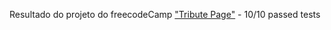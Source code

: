 Resultado do projeto do freecodeCamp ["Tribute Page"](https://www.freecodecamp.org/learn/responsive-web-design/responsive-web-design-projects/build-a-tribute-page) - 10/10 passed tests